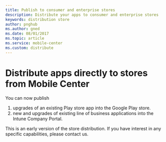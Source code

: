 ```yaml
---
title: Publish to consumer and enterprise stores
description: Distribute your apps to consumer and enterprise stores
keywords: distribution store
author: pnghub
ms.author: gned
ms.date: 08/01/2017
ms.topic: article
ms.service: mobile-center
ms.custom: distribute
---
```


# Distribute apps directly to stores from Mobile Center

You can now publish 
1. upgrades of an existing Play store app into the Google Play store.
2. new and upgrades of existing line of business applications into the Intune Company Portal.

This is an early version of the store distribution. If you have interest in any specific capabilities, please contact us.